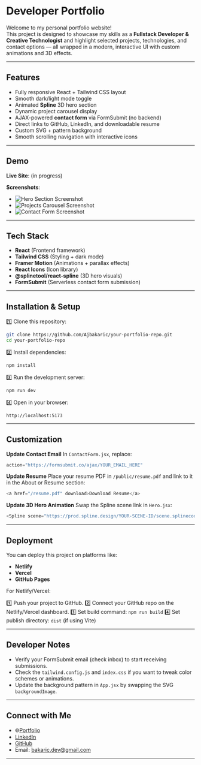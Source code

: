 
#  Developer Portfolio

Welcome to my personal portfolio website!  
This project is designed to showcase my skills as a **Fullstack Developer & Creative Technologist** and highlight selected projects, technologies, and contact options — all wrapped in a modern, interactive UI with custom animations and 3D effects.

---

##  Features

- Fully responsive React + Tailwind CSS layout  
- Smooth dark/light mode toggle  
- Animated **Spline** 3D hero section  
- Dynamic project carousel display  
- AJAX-powered **contact form** via FormSubmit (no backend)  
- Direct links to GitHub, LinkedIn, and downloadable resume  
- Custom SVG + pattern background  
- Smooth scrolling navigation with interactive icons

---

## Demo

 **Live Site**: (in progress)

**Screenshots**:
- ![Hero Section Screenshot](screenshots/hero-section.png)
- ![Projects Carousel Screenshot](screenshots/projects-carousel.png)
- ![Contact Form Screenshot](screenshots/contact-form.png)

---

## Tech Stack

- **React** (Frontend framework)
- **Tailwind CSS** (Styling + dark mode)
- **Framer Motion** (Animations + parallax effects)
- **React Icons** (Icon library)
- **@splinetool/react-spline** (3D hero visuals)
- **FormSubmit** (Serverless contact form submission)

---

## Installation & Setup

1️⃣ Clone this repository:

```bash
git clone https://github.com/Ajbakaric/your-portfolio-repo.git
cd your-portfolio-repo
````

2️⃣ Install dependencies:

```bash
npm install
```

3️⃣ Run the development server:

```bash
npm run dev
```

4️⃣ Open in your browser:

```
http://localhost:5173
```

---

##  Customization

 **Update Contact Email**
In `ContactForm.jsx`, replace:

```js
action="https://formsubmit.co/ajax/YOUR_EMAIL_HERE"
```

**Update Resume**
Place your resume PDF in `/public/resume.pdf` and link to it in the About or Resume section:

```js
<a href="/resume.pdf" download>Download Resume</a>
```

 **Update 3D Hero Animation**
Swap the Spline scene link in `Hero.jsx`:

```js
<Spline scene="https://prod.spline.design/YOUR-SCENE-ID/scene.splinecode" />
```

---

##  Deployment

You can deploy this project on platforms like:

* **Netlify**
* **Vercel**
* **GitHub Pages**

For Netlify/Vercel:

1️⃣ Push your project to GitHub.
2️⃣ Connect your GitHub repo on the Netlify/Vercel dashboard.
3️⃣ Set build command: `npm run build`
4️⃣ Set publish directory: `dist` (if using Vite)

---

##  Developer Notes

* Verify your FormSubmit email (check inbox) to start receiving submissions.
* Check the `tailwind.config.js` and `index.css` if you want to tweak color schemes or animations.
* Update the background pattern in `App.jsx` by swapping the SVG `backgroundImage`.

---

##  Connect with Me

* 🌐[Portfolio](https://your-deployed-site.com)
*  [LinkedIn](https://www.linkedin.com/in/austin-bakaric-891994353/)
* [GitHub](https://github.com/Ajbakaric)
*  Email: [bakaric.dev@gmail.com](mailto:bakaric.dev@gmail.com)

---